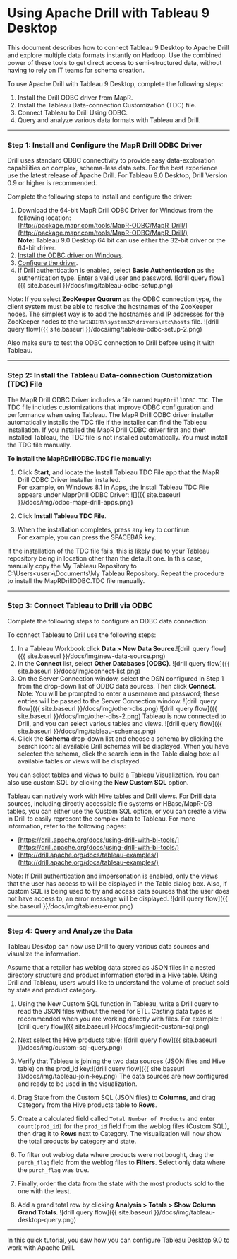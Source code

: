 # Using Apache Drill with Tableau 9 Desktop
This document describes how to connect Tableau 9 Desktop to Apache Drill and explore multiple data formats instantly on Hadoop. Use the combined power of these tools to get direct access to semi-structured data, without having to rely on IT teams for schema creation.

To use Apache Drill with Tableau 9 Desktop, complete the following steps: 

1. Install the Drill ODBC driver from MapR.
2. Install the Tableau Data-connection Customization (TDC) file.
3. Connect Tableau to Drill Using ODBC.
4. Query and analyze various data formats with Tableau and Drill.

----------

### Step 1: Install and Configure the MapR Drill ODBC Driver 

Drill uses standard ODBC connectivity to provide easy data-exploration capabilities on complex, schema-less data sets. For the best experience use the latest release of Apache Drill. For Tableau 9.0 Desktop, Drill Version 0.9 or higher is recommended.

Complete the following steps to install and configure the driver:

1. Download the 64-bit MapR Drill ODBC Driver for Windows from the following location:<br> [http://package.mapr.com/tools/MapR-ODBC/MapR_Drill/](http://package.mapr.com/tools/MapR-ODBC/MapR_Drill/)     
**Note:** Tableau 9.0 Desktop 64 bit can use either the 32-bit driver or the 64-bit driver.
2. [Install the ODBC driver on Windows]({{site.baseurl}}/docs/installing-the-driver-on-windows/).
3. [Configure the driver]({{site.baseurl}}/docs/configuring-odbc-on-windows/).
4. If Drill authentication is enabled, select **Basic Authentication** as the authentication type. Enter a valid user and password. ![drill query flow]({{ site.baseurl }}/docs/img/tableau-odbc-setup.png)

Note: If you select **ZooKeeper Quorum** as the ODBC connection type, the client system must be able to resolve the hostnames of the ZooKeeper nodes. The simplest way is to add the hostnames and IP addresses for the ZooKeeper nodes to the `%WINDIR%\system32\drivers\etc\hosts` file. ![drill query flow]({{ site.baseurl }}/docs/img/tableau-odbc-setup-2.png)

Also make sure to test the ODBC connection to Drill before using it with Tableau.


----------

### Step 2: Install the Tableau Data-connection Customization (TDC) File

The MapR Drill ODBC Driver includes a file named `MapRDrillODBC.TDC`. The TDC file includes customizations that improve ODBC configuration and performance when using Tableau. The MapR Drill ODBC driver installer automatically installs the TDC file if the installer can find the Tableau installation. If you installed the MapR Drill ODBC driver first and then installed Tableau, the TDC file is not installed automatically. You must install the TDC file manually. 

**To install the MapRDrillODBC.TDC file manually:**

1. Click **Start**, and locate the Install Tableau TDC File app that the MapR Drill ODBC Driver installer installed.   
   For example, on Windows 8.1 in Apps, the Install Tableau TDC File appears under MaprDrill ODBC Driver:
   ![]({{ site.baseurl }}/docs/img/odbc-mapr-drill-apps.png)

2. Click **Install Tableau TDC File**. 
3. When the installation completes, press any key to continue.   
For example, you can press the SPACEBAR key.

If the installation of the TDC file fails, this is likely due to your Tableau repository being in location other than the default one.  In this case, manually copy the My Tableau Repository to C:\Users\<user>\Documents\My Tableau Repository. Repeat the procedure to install the MapRDrillODBC.TDC file manually.

----------


### Step 3: Connect Tableau to Drill via ODBC
Complete the following steps to configure an ODBC data connection: 

To connect Tableau to Drill use the following steps:

1.	In a Tableau Workbook click **Data > New Data Source**.![drill query flow]({{ site.baseurl }}/docs/img/new-data-source.png)
2.	In the **Connect** list, select **Other Databases (ODBC)**. ![drill query flow]({{ site.baseurl }}/docs/img/connect-list.png)
3.	On the Server Connection window, select the DSN configured in Step 1 from the drop-down list of ODBC data sources. Then click **Connect**. Note: You will be prompted to enter a username and password; these entries will be passed to the Server Connection window. 
![drill query flow]({{ site.baseurl }}/docs/img/other-dbs.png) ![drill query flow]({{ site.baseurl }}/docs/img/other-dbs-2.png)
Tableau is now connected to Drill, and you can select various tables and views. ![drill query flow]({{ site.baseurl }}/docs/img/tableau-schemas.png)
4.	Click the **Schema** drop-down list and choose a schema by clicking the search icon: all available Drill schemas will be displayed. When you have selected the schema, click the search icon in the Table dialog box: all available tables or views will be displayed. 

You can select tables and views to build a Tableau Visualization. You can also use custom SQL by clicking the **New Custom SQL** option. 

Tableau can natively work with Hive tables and Drill views. For Drill data sources, including directly accessible  file systems or HBase/MapR-DB tables, you can either use the Custom SQL option, or you can create a view in Drill to easily represent the complex data to Tableau. For more information, refer to the following pages:  


- [https://drill.apache.org/docs/using-drill-with-bi-tools/](https://drill.apache.org/docs/using-drill-with-bi-tools/)  
- [http://drill.apache.org/docs/tableau-examples/](http://drill.apache.org/docs/tableau-examples/)



Note: If Drill authentication and impersonation is enabled, only the views that the user has access to will be displayed in the Table dialog box. Also, if custom SQL is being used to try and access data sources that the user does not have access to, an error message will be displayed. ![drill query flow]({{ site.baseurl }}/docs/img/tableau-error.png)

----------

### Step 4: Query and Analyze the Data 

Tableau Desktop can now use Drill to query various data sources and visualize the information.

Assume that a retailer has weblog data stored as JSON files in a nested directory structure and product information stored in a Hive table. Using Drill and Tableau, users would like to understand the volume of product sold by state and product category.

1.	Using the New Custom SQL function in Tableau, write a Drill query to read the JSON files without the need for ETL. Casting data types is recommended when you are working directly with files. 
For example: ![drill query flow]({{ site.baseurl }}/docs/img/edit-custom-sql.png)

2.	Next select the Hive products table: ![drill query flow]({{ site.baseurl }}/docs/img/custom-sql-query.png)

3.	Verify that Tableau is joining the two data sources (JSON files and Hive table) on the prod_id key:![drill query flow]({{ site.baseurl }}/docs/img/tableau-join-key.png)
The data sources are now configured and ready to be used in the visualization.
4.	Drag State from the Custom SQL (JSON files) to **Columns**, and drag Category from the Hive products table to **Rows**. 
5.	Create a calculated field called `Total Number of Products` and enter `count(prod_id)` for the `prod_id` field from the weblog files (Custom SQL), then drag it to **Rows** next to Category. The visualization will now show the total products by category and state. 
6.	To filter out weblog data where products were not bought, drag the `purch_flag` field from the weblog files to **Filters**. Select only data where the `purch_flag` was true.
7.	Finally, order the data from the state with the most products sold to the one with the least.
8.	Add a grand total row by clicking **Analysis > Totals > Show Column Grand Totals**. ![drill query flow]({{ site.baseurl }}/docs/img/tableau-desktop-query.png)

----------

In this quick tutorial, you saw how you can configure Tableau Desktop 9.0 to work with Apache Drill. 

